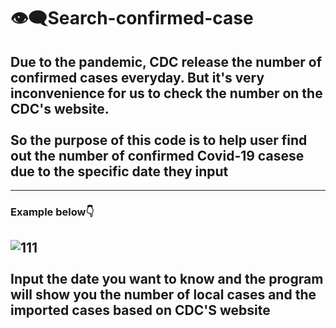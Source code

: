 # 👁‍🗨Search-confirmed-case
## Due to the pandemic, CDC release the number of confirmed cases everyday. But it's very inconvenience for us to check the number on the CDC's website. <br><br/>So the purpose of this code is to help user find out the number of confirmed  Covid-19 casese due to the specific date they input
---
### Example below👇
![111](https://user-images.githubusercontent.com/79236612/130445758-98d6ce35-bdf3-47cb-9431-2fbbe8f01d1c.png) <br></br> Input the date you want to know and the program will show you the number of local cases and the imported cases based on CDC'S website
---
###
